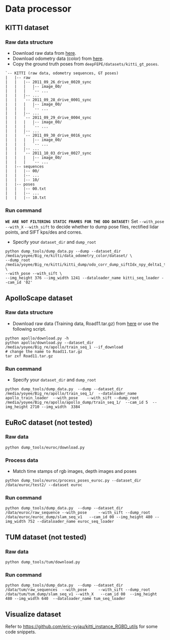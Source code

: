 # Data processor

## KITTI dataset
### Raw data structure
- Download raw data from [here](http://www.cvlibs.net/datasets/kitti/raw_data.php).
- Download odometry data (color) from [here](http://www.cvlibs.net/datasets/kitti/eval_odometry.php).
- Copy the ground truth poses from `deepFEPE/datasets/kitti_gt_poses`.
```
`-- KITTI (raw data, odometry sequences, GT poses)
|   |-- raw
|   |   |-- 2011_09_26_drive_0020_sync
|   |   |   |-- image_00/
|   |   |   `-- ...
|   |   |-- ...
|   |   `-- 2011_09_28_drive_0001_sync
|   |   |   |-- image_00/
|   |   |   `-- ...
|   |   |-- ...
|   |   `-- 2011_09_29_drive_0004_sync
|   |   |   |-- image_00/
|   |   |   `-- ...
|   |   |-- ...
|   |   `-- 2011_09_30_drive_0016_sync
|   |   |   |-- image_00/
|   |   |   `-- ...
|   |   |-- ...
|   |   `-- 2011_10_03_drive_0027_sync
|   |   |   |-- image_00/
|   |   |   `-- ...
|   |-- sequences
|   |   |-- 00/
|   |   |-- ...
|   |   |-- 10/
|   |-- poses
|   |   |-- 00.txt
|   |   |-- ...
|   |   |-- 10.txt

```
### Run command
**``WE ARE NOT FILTERING STATIC FRAMES FOR THE ODO DATASET!``**
Set ``--with_pose`` ``--with_X`` ``--with_sift`` to decide whether to dump pose files, rectified lidar points, and SIFT kps/des and corres.
- Specify your `dataset_dir` and `dump_root`
```
python dump_tools/dump_data.py --dump --dataset_dir /media/yoyee/Big_re/kitti/data_odometry_color/dataset/ \
--dump_root /media/yoyee/Big_re/kitti/kitti_dump/odo_corr_dump_siftIdx_npy_delta1_test_0714 \
--with_pose --with_sift \
--img_height 376 --img_width 1241 --dataloader_name kitti_seq_loader --cam_id '02'
```

## ApolloScape dataset
### Raw data structure
- Download raw data (Training data, Road11.tar.gz) from [here](http://apolloscape.auto/self_localization.html) or use the following script.
```
python apollo/download.py -h
python apollo/download.py --dataset_dir /media/yoyee/Big_re/apollo/train_seq_1 --if_download
# change the name to Road11.tar.gz
tar zxf Road11.tar.gz
```

### Run command
- Specify your `dataset_dir` and `dump_root`
```
python dump_tools/dump_data.py  --dump --dataset_dir /media/yoyee/Big_re/apollo/train_seq_1/  --dataloader_name  apollo_train_loader  --with_pose    --with_sift --dump_root /media/yoyee/Big_re/apollo/apollo_dump/train_seq_1/  --cam_id 5  --img_height 2710 --img_width  3384 
```

## EuRoC dataset (not tested)
### Raw data
```
python dump_tools/euroc/download.py 
```
### Process data 
- Match time stamps of rgb images, depth images and poses
```
python dump_tools/euroc/process_poses_euroc.py --dataset_dir /data/euroc/test2/ --dataset euroc
```
### Run command
```
python dump_tools/dump_data.py  --dump --dataset_dir  /data/euroc/raw_sequence --with_pose     --with_sift --dump_root /data/euroc/euroc_dump/slam_seq_v1   --cam_id 00 --img_height 480 --img_width 752 --dataloader_name euroc_seq_loader
```

## TUM dataset (not tested)
### Raw data
```
python dump_tools/tum/download.py 
```
### Run command
```
python dump_tools/dump_data.py  --dump --dataset_dir /data/tum/raw_sequences  --with_pose     --with_sift --dump_root /data/tum/tum_dump/slam_seq_v1 --with_X   --cam_id 00  --img_height 480 --img_width 640  --dataloader_name tum_seq_loader
```

## Visualize dataset
Refer to https://github.com/eric-yyjau/kitti_instance_RGBD_utils for some code snippets.


